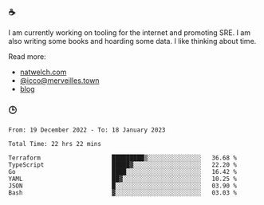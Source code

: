### ☕

I am currently working on tooling for the internet and promoting SRE. I am also writing some books and hoarding some data. I like thinking about time. 

Read more:

 - [natwelch.com](https://natwelch.com)
 - [@icco@merveilles.town](https://merveilles.town/@icco)
 - [blog](https://writing.natwelch.com)

### 🕒

<!--START_SECTION:waka-->

```text
From: 19 December 2022 - To: 18 January 2023

Total Time: 22 hrs 22 mins

Terraform                    █████████▒░░░░░░░░░░░░░░░   36.68 %
TypeScript                   █████▓░░░░░░░░░░░░░░░░░░░   22.20 %
Go                           ████░░░░░░░░░░░░░░░░░░░░░   16.42 %
YAML                         ██▓░░░░░░░░░░░░░░░░░░░░░░   10.25 %
JSON                         █░░░░░░░░░░░░░░░░░░░░░░░░   03.90 %
Bash                         ▓░░░░░░░░░░░░░░░░░░░░░░░░   03.03 %
```

<!--END_SECTION:waka-->
